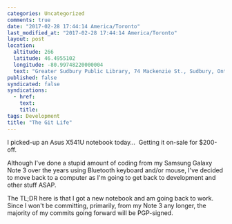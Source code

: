 ```yaml
---
categories: Uncategorized
comments: true
date: "2017-02-28 17:44:14 America/Toronto"
last_modified_at: "2017-02-28 17:44:14 America/Toronto"
layout: post
location:
  altitude: 266
  latitude: 46.4955102
  longitude: -80.99748220000004
  text: "Greater Sudbury Public Library, 74 Mackenzie St., Sudbury, Ontario, P3C 4X8, Canada"
published: false
syndicated: false
syndications:
  - href: 
    text: 
    title: 
tags: Development
title: "The Git Life"
---
```


I picked-up an Asus X541U notebook today&hellip;&nbsp; Getting it on-sale for $200-off.

Although I've done a stupid amount of coding from my Samsung Galaxy Note 3 over the years using Bluetooth keyboard and/or mouse, I've decided to move back to
a computer as I'm going to get back to development and other stuff ASAP.

The TL;DR here is that I got a new notebook and am going back to work.&nbsp; Since I won't be committing, primarily, from my Note 3 any longer, the majority of
my commits going forward will be PGP-signed.
